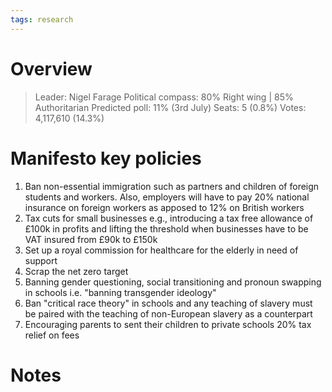 ```yaml
---
tags: research
---
```

# Overview

> Leader: Nigel Farage
> Political compass: 80% Right wing | 85% Authoritarian
> Predicted poll: 11% (3rd July)
> Seats: 5 (0.8%)
> Votes: 4,117,610 (14.3%)

# Manifesto key policies

1. Ban non-essential immigration such as partners and children of foreign students and workers. Also, employers will have to pay 20% national insurance on foreign workers as apposed to 12% on British workers
2. Tax cuts for small businesses e.g., introducing a tax free allowance of £100k in profits and lifting the threshold when businesses have to be VAT insured from £90k to £150k
3. Set up a royal commission for healthcare for the elderly in need of support
4. Scrap the net zero target
5. Banning gender questioning, social transitioning and pronoun swapping in schools i.e. "banning transgender ideology"
6. Ban "critical race theory" in schools and any teaching of slavery must be paired with the teaching of non-European slavery as a counterpart
7. Encouraging parents to sent their children to private schools 20% tax relief on fees

# Notes

